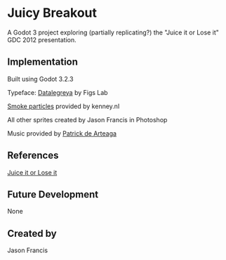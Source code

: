 # Juicy Breakout

A Godot 3 project exploring (partially replicating?) the "Juice it or Lose it" GDC 2012 presentation.


## Implementation

Built using Godot 3.2.3

Typeface: [Datalegreya](https://fontlibrary.org/en/font/datalegreya) by Figs Lab

[Smoke particles](https://kenney.nl/assets/smoke-particles) provided by kenney.nl

All other sprites created by Jason Francis in Photoshop

Music provided by [Patrick de Arteaga](https://patrickdearteaga.com/royalty-free-music/)


## References

[Juice it or Lose it](https://www.youtube.com/watch?v=Fy0aCDmgnxg)


## Future Development

None


## Created by 

Jason Francis
